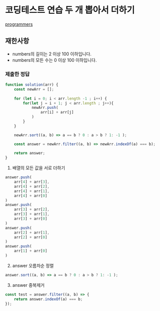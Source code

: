 # 코딩테스트 연습 두 개 뽑아서 더하기

[programmers](https://programmers.co.kr/learn/courses/30/lessons/68644)

## 재한사항
- numbers의 길이는 2 이상 100 이하입니다.
- numbers의 모든 수는 0 이상 100 이하입니다.


### 제출한 정답
```js
function solution(arr) {
    const newArr = [];
    
    for (let i = 0; i < arr.length -1 ; i++) {
        for(let j = i + 1; j < arr.length ; j++){
            newArr.push(
                arr[i] + arr[j]
            )
        }
    }

    newArr.sort((a, b) => a == b ? 0 : a > b ? 1: -1 );

    const answer = newArr.filter((a, b) => newArr.indexOf(a) === b);
    
    return answer;
}
```

1. 배열의 모든 값을 서로 더하기
```js
answer.push(
    arr[4] + arr[3],
    arr[4] + arr[2],
    arr[4] + arr[1],
    arr[4] + arr[0]
)
answer.push(
    arr[3] + arr[2],
    arr[3] + arr[1],
    arr[3] + arr[0]
)
answer.push(
    arr[2] + arr[1],
    arr[2] + arr[0]
)
answer.push(
    arr[1] + arr[0]
)
```
2. answer 오름차순 정렬
```js
answer.sort((a, b) => a == b ? 0 : a > b ? 1: -1 );
```
3. answer 중복제거
```js
const test = answer.filter((a, b) => {
    return answer.indexOf(a) === b;
});
```